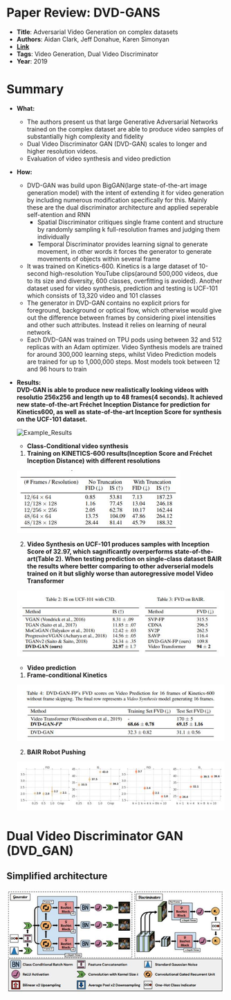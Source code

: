 # Paper Review:  DVD-GANS

* **Title**: Adversarial Video Generation on complex datasets
* **Authors**: Aidan Clark, Jeff Donahue, Karen Simonyan
* **[Link](https://arxiv.org/pdf/1907.06571.pdf)**
* **Tags**: Video Generation, Dual Video Discriminator
* **Year**: 2019

# Summary

* **What:**

  * The authors present us that large Generative Adversarial Networks trained on the complex dataset are able to produce video samples of substantially high complexity and fidelity
  * Dual Video Discriminator GAN (DVD-GAN) scales to longer and higher resolution videos.
  * Evaluation of video synthesis and video prediction
  
* **How:**

  * DVD-GAN was build upon BigGAN(large state-of-the-art image generation model) with the intent of extending it for video generation by including numerous modification specifically for this. Mainly these are the dual discriminator architecture and applied seperable self-atention and RNN
    * Spatial Discriminator critiques single frame content and structure by randomly sampling k full-resolution frames and judging them individually
    * Temporal Discriminator provides learning signal to generate movement, in other words it forces the generator to generate movements of objects within several frame
  * It was trained on Kinetics-600. Kinetics is a large dataset of 10-second high-resolution YouTube clips(around 500,000 videos, due to its size and diversity, 600 classes, overfitting is avoided). Another dataset used for video synthesis, prediction and testing is UCF-101 which consists of 13,320 video and 101 classes
  * The generator in DVD-GAN contains no explicit priors for foreground, background or optical flow, which otherwise would give out the difference between frames by considering pixel intensities and other such attributes. Instead it relies on learning of neural network.
  * Each DVD-GAN was trained on TPU pods using between 32 and 512 replicas with an Adam optimizer. Video Synthesis models are trained for around 300,000 learning steps, whilst Video Prediction models are trained for up to 1,000,000 steps. Most models took between 12 and 96 hours to train
  
* **Results:**
  **<br>DVD-GAN is able to produce new realistically looking videos with resolutio 256x256 and length up to 48 frames(4 seconds). It achieved new state-of-the-art Fréchet Inception Distance for prediction for Kinetics600, as well as state-of-the-art Inception Score for synthesis on the UCF-101 dataset.**
  
  ![Example_Results](assets/dvd.gif)
  
  * **Class-Conditional video synthesis**
 
   1. **Training on KINETICS-600 results(Inception Score and Fréchet Inception Distance) with different resolutions**
 
     ![KINETICS_Results](assets/res_kinetics.jpg?raw=true "KINETICS Results")
     
   2. **Video Synthesis on UCF-101 produces samples with Inception Score of 32.97, which sagnificantly overperforms state-of-the-art(Table 2). When testing prediction on single-class dataset BAIR the results where better comparing to other adverserial models trained on it but slighly worse than autoregressive model Video Transformer**
     
     ![UCF-101_Results](assets/res_ucf101.jpg?raw=true "UCF-101 Results")

  * **Video prediction**
  
   1. **Frame-conditional Kinetics**
   
     ![Frame-conditional_Kinetics_Results](assets/res_fcKinetics.jpg?raw=true "Frame-conditional Kinetics Results")
   
   2. **BAIR Robot Pushing**
   
     ![BAIR_Results](assets/res_BAIR.jpg?raw=true "BAIR Robot Pushing Results")

# Dual Video Discriminator GAN (DVD_GAN)
## Simplified architecture
![Architecture](assets/architecture.jpg?raw=true "DVD GAN")
